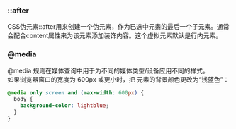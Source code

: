 ### ::after
CSS伪元素::after用来创建一个伪元素，作为已选中元素的最后一个子元素。通常会配合content属性来为该元素添加装饰内容。这个虚拟元素默认是行内元素。
### @media
@media 规则在媒体查询中用于为不同的媒体类型/设备应用不同的样式。  
如果浏览器窗口的宽度为 600px 或更小时，把 <body> 元素的背景颜色更改为“浅蓝色”：
```css
@media only screen and (max-width: 600px) {
  body {
    background-color: lightblue;
  }
}
``` 